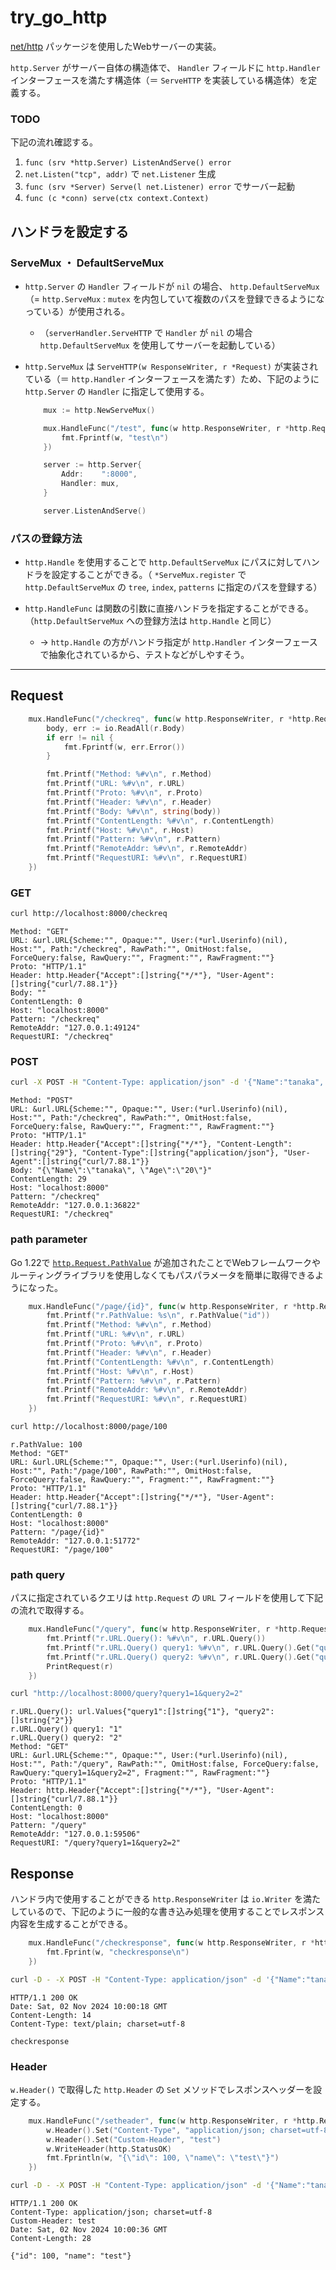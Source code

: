# try_go_http

[net/http](https://pkg.go.dev/net/http) パッケージを使用したWebサーバーの実装。

`http.Server` がサーバー自体の構造体で、 `Handler` フィールドに `http.Handler` インターフェースを満たす構造体（＝ `ServeHTTP` を実装している構造体）を定義する。

### TODO

下記の流れ確認する。

1. `func (srv *http.Server) ListenAndServe() error` 
1. `net.Listen("tcp", addr)` で `net.Listener` 生成
1. `func (srv *Server) Serve(l net.Listener) error` でサーバー起動
1. `func (c *conn) serve(ctx context.Context)` 

## ハンドラを設定する

### ServeMux ・ DefaultServeMux

- `http.Server` の `Handler` フィールドが `nil` の場合、 `http.DefaultServeMux` （= `http.ServeMux` :  `mutex` を内包していて複数のパスを登録できるようになっている）が使用される。
    - （`serverHandler.ServeHTTP` で `Handler` が `nil` の場合 `http.DefaultServeMux` を使用してサーバーを起動している）

- `http.ServeMux` は `ServeHTTP(w ResponseWriter, r *Request)` が実装されている（＝ `http.Handler` インターフェースを満たす）ため、下記のように `http.Server` の `Handler` に指定して使用する。
    ```go
        mux := http.NewServeMux()

        mux.HandleFunc("/test", func(w http.ResponseWriter, r *http.Request) {
            fmt.Fprintf(w, "test\n")
        })

        server := http.Server{
            Addr:    ":8000",
            Handler: mux,
        }

        server.ListenAndServe()
    ```

### パスの登録方法

- `http.Handle` を使用することで `http.DefaultServeMux` にパスに対してハンドラを設定することができる。（ `*ServeMux.register` で `http.DefaultServeMux` の `tree`, `index`, `patterns` に指定のパスを登録する）

- `http.HandleFunc` は関数の引数に直接ハンドラを指定することができる。
（`http.DefaultServeMux` への登録方法は `http.Handle` と同じ）

    - → `http.Handle` の方がハンドラ指定が `http.Handler` インターフェースで抽象化されているから、テストなどがしやすそう。

--- 

## Request

```go
	mux.HandleFunc("/checkreq", func(w http.ResponseWriter, r *http.Request) {
		body, err := io.ReadAll(r.Body)
		if err != nil {
			fmt.Fprintf(w, err.Error())
		}

		fmt.Printf("Method: %#v\n", r.Method)
		fmt.Printf("URL: %#v\n", r.URL)
		fmt.Printf("Proto: %#v\n", r.Proto)
		fmt.Printf("Header: %#v\n", r.Header)
		fmt.Printf("Body: %#v\n", string(body))
		fmt.Printf("ContentLength: %#v\n", r.ContentLength)
		fmt.Printf("Host: %#v\n", r.Host)
		fmt.Printf("Pattern: %#v\n", r.Pattern)
		fmt.Printf("RemoteAddr: %#v\n", r.RemoteAddr)
		fmt.Printf("RequestURI: %#v\n", r.RequestURI)
	})
```

### GET

```bash
curl http://localhost:8000/checkreq
```

```
Method: "GET"
URL: &url.URL{Scheme:"", Opaque:"", User:(*url.Userinfo)(nil), Host:"", Path:"/checkreq", RawPath:"", OmitHost:false, ForceQuery:false, RawQuery:"", Fragment:"", RawFragment:""}
Proto: "HTTP/1.1"
Header: http.Header{"Accept":[]string{"*/*"}, "User-Agent":[]string{"curl/7.88.1"}}
Body: ""
ContentLength: 0
Host: "localhost:8000"
Pattern: "/checkreq"
RemoteAddr: "127.0.0.1:49124"
RequestURI: "/checkreq"
```

### POST

```bash
curl -X POST -H "Content-Type: application/json" -d '{"Name":"tanaka", "Age":"20"}' localhost:8000/checkreq
```

```
Method: "POST"
URL: &url.URL{Scheme:"", Opaque:"", User:(*url.Userinfo)(nil), Host:"", Path:"/checkreq", RawPath:"", OmitHost:false, ForceQuery:false, RawQuery:"", Fragment:"", RawFragment:""}
Proto: "HTTP/1.1"
Header: http.Header{"Accept":[]string{"*/*"}, "Content-Length":[]string{"29"}, "Content-Type":[]string{"application/json"}, "User-Agent":[]string{"curl/7.88.1"}}
Body: "{\"Name\":\"tanaka\", \"Age\":\"20\"}"
ContentLength: 29
Host: "localhost:8000"
Pattern: "/checkreq"
RemoteAddr: "127.0.0.1:36822"
RequestURI: "/checkreq"
```

### path parameter

Go 1.22で [`http.Request.PathValue`](https://pkg.go.dev/net/http#Request.PathValue) が追加されたことでWebフレームワークやルーティングライブラリを使用しなくてもパスパラメータを簡単に取得できるようになった。

```go
	mux.HandleFunc("/page/{id}", func(w http.ResponseWriter, r *http.Request) {
		fmt.Printf("r.PathValue: %s\n", r.PathValue("id"))
		fmt.Printf("Method: %#v\n", r.Method)
		fmt.Printf("URL: %#v\n", r.URL)
		fmt.Printf("Proto: %#v\n", r.Proto)
		fmt.Printf("Header: %#v\n", r.Header)
		fmt.Printf("ContentLength: %#v\n", r.ContentLength)
		fmt.Printf("Host: %#v\n", r.Host)
		fmt.Printf("Pattern: %#v\n", r.Pattern)
		fmt.Printf("RemoteAddr: %#v\n", r.RemoteAddr)
		fmt.Printf("RequestURI: %#v\n", r.RequestURI)
	})
```

```bash
curl http://localhost:8000/page/100
```

```
r.PathValue: 100
Method: "GET"
URL: &url.URL{Scheme:"", Opaque:"", User:(*url.Userinfo)(nil), Host:"", Path:"/page/100", RawPath:"", OmitHost:false, ForceQuery:false, RawQuery:"", Fragment:"", RawFragment:""}
Proto: "HTTP/1.1"
Header: http.Header{"Accept":[]string{"*/*"}, "User-Agent":[]string{"curl/7.88.1"}}
ContentLength: 0
Host: "localhost:8000"
Pattern: "/page/{id}"
RemoteAddr: "127.0.0.1:51772"
RequestURI: "/page/100"
```

### path query

パスに指定されているクエリは `http.Request` の `URL` フィールドを使用して下記の流れで取得する。

```go
	mux.HandleFunc("/query", func(w http.ResponseWriter, r *http.Request) {
		fmt.Printf("r.URL.Query(): %#v\n", r.URL.Query())
		fmt.Printf("r.URL.Query() query1: %#v\n", r.URL.Query().Get("query1"))
		fmt.Printf("r.URL.Query() query2: %#v\n", r.URL.Query().Get("query2"))
		PrintRequest(r)
	})
```

```bash
curl "http://localhost:8000/query?query1=1&query2=2"
```

```
r.URL.Query(): url.Values{"query1":[]string{"1"}, "query2":[]string{"2"}}
r.URL.Query() query1: "1"
r.URL.Query() query2: "2"
Method: "GET"
URL: &url.URL{Scheme:"", Opaque:"", User:(*url.Userinfo)(nil), Host:"", Path:"/query", RawPath:"", OmitHost:false, ForceQuery:false, RawQuery:"query1=1&query2=2", Fragment:"", RawFragment:""}
Proto: "HTTP/1.1"
Header: http.Header{"Accept":[]string{"*/*"}, "User-Agent":[]string{"curl/7.88.1"}}
ContentLength: 0
Host: "localhost:8000"
Pattern: "/query"
RemoteAddr: "127.0.0.1:59506"
RequestURI: "/query?query1=1&query2=2"
```

## Response

ハンドラ内で使用することができる `http.ResponseWriter` は `io.Writer` を満たしているので、下記のように一般的な書き込み処理を使用することでレスポンス内容を生成することができる。

```go
	mux.HandleFunc("/checkresponse", func(w http.ResponseWriter, r *http.Request) {
		fmt.Fprint(w, "checkresponse\n")
	})
```

```bash
curl -D - -X POST -H "Content-Type: application/json" -d '{"Name":"tanaka", "Age":"20"}' localhost:8000/checkresponse
```

```
HTTP/1.1 200 OK
Date: Sat, 02 Nov 2024 10:00:18 GMT
Content-Length: 14
Content-Type: text/plain; charset=utf-8

checkresponse
```

### Header

`w.Header()` で取得した `http.Header` の `Set` メソッドでレスポンスヘッダーを設定する。

```go
	mux.HandleFunc("/setheader", func(w http.ResponseWriter, r *http.Request) {
		w.Header().Set("Content-Type", "application/json; charset=utf-8")
		w.Header().Set("Custom-Header", "test")
		w.WriteHeader(http.StatusOK)
		fmt.Fprintln(w, "{\"id\": 100, \"name\": \"test\"}")
	})
```

```bash
curl -D - -X POST -H "Content-Type: application/json" -d '{"Name":"tanaka", "Age":"20"}' localhost:8000/setheader
```

```
HTTP/1.1 200 OK
Content-Type: application/json; charset=utf-8
Custom-Header: test
Date: Sat, 02 Nov 2024 10:00:36 GMT
Content-Length: 28

{"id": 100, "name": "test"}
```
